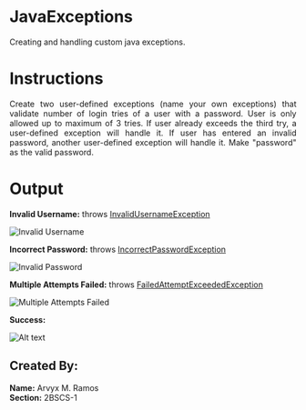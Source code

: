 # JavaExceptions
 Creating and handling custom java exceptions.

# Instructions
<div align="justify">Create two user-defined exceptions (name your own exceptions)  that validate number of login tries of a user with a password.
User is only allowed up to maximum of 3 tries.  If user already exceeds the third try, a user-defined exception will handle it.  
If user has entered an invalid password, another user-defined exception will handle it.  
Make "password" as the valid password.</div>

# Output

**Invalid Username:** throws [InvalidUsernameException](https://github.com/Arvicss/JavaExceptions/blob/main/src/exceptions/InvalidUsernameException.java)

![Invalid Username](https://media.discordapp.net/attachments/1024219092611239936/1223241438070968381/username.gif?ex=6619235d&is=6606ae5d&hm=503560441c2ed96d23c54d71c83c2542e641d3a4febb46b1a9b78995b722bcd2&=&width=314&height=179)

**Incorrect Password:** throws [IncorrectPasswordException](https://github.com/Arvicss/JavaExceptions/blob/main/src/exceptions/IncorrectPasswordException.java)


![Invalid Password](https://media.discordapp.net/attachments/1024219092611239936/1223241437269725265/password.gif?ex=6619235d&is=6606ae5d&hm=bd906a2c55acbbc4127a78556397a675d5e2215b8fa212ea5c420c1fdaea2cb1&=&width=314&height=179)

**Multiple Attempts Failed:** throws [FailedAttemptExceededException](https://github.com/Arvicss/JavaExceptions/blob/main/src/exceptions/FailedAttemptExceededException.java)

![Multiple Attempts Failed](https://media.discordapp.net/attachments/1024219092611239936/1223241436816871434/faileAttempts.gif?ex=6619235d&is=6606ae5d&hm=d37e3cf96c497aeac009f864e76a2b6ca169ae576c1a2f8b2df160864105350b&=&width=314&height=269)

**Success:**

![Alt text](https://media.discordapp.net/attachments/1024219092611239936/1223241437714448384/success.gif?ex=6619235d&is=6606ae5d&hm=d5324dca38874ebe0e75a696b06adc19e0d40c346d545374c1283bd289f2b421&=&width=314&height=179)

## Created By:
**Name:** Arvyx M. Ramos <br>
**Section:** 2BSCS-1
